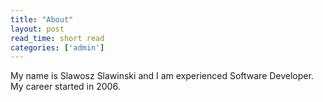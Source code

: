 ```yaml
---
title: "About"
layout: post
read_time: short read
categories: ['admin']
---
```


My name is Slawosz Slawinski and I am experienced Software Developer.
My career started in 2006.

